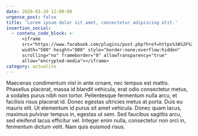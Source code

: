 ```yaml
---
date: 2020-03-20 12:00:00
urgence_post: false
title: 'Lorem ipsum dolor sit amet, consectetur adipiscing elit.'
insertion_social:
  - contenu_code_block: >-
      <iframe
      src="https://www.facebook.com/plugins/post.php?href=https%3A%2F%2Fwww.facebook.com%2Fspaofficiel%2Fposts%2F2991879760868036&width=500"
      width="500" height="808" style="border:none;overflow:hidden"
      scrolling="no" frameborder="0" allowTransparency="true"
      allow="encrypted-media"></iframe>
category: actualite
---
```


Maecenas condimentum nisl in ante ornare, nec tempus est mattis. Phasellus placerat, massa id blandit vehicula, erat odio consectetur metus, a sodales purus nibh non tortor. Pellentesque fermentum nulla arcu, et facilisis risus placerat id. Donec egestas ultricies metus at porta. Duis eu mauris elit. Ut elementum id purus sit amet vehicula. Donec quam lacus, maximus pulvinar tempus in, egestas ut sem. Sed faucibus sagittis arcu, sed eleifend lacus efficitur vel. Integer enim nulla, consectetur non orci in, fermentum dictum velit. Nam quis euismod risus.
